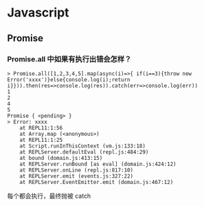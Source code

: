 # Javascript

## Promise

### Promise.all 中如果有执行出错会怎样？ <!-- {docsify-ignore} -->

    > Promise.all([1,2,3,4,5].map(async(i)=>{ if(i==3){throw new Error('xxxx')}else{console.log(i);return i}})).then(res=>console.log(res)).catch(err=>console.log(err))
    1
    2
    4
    5
    Promise { <pending> }
    > Error: xxxx
        at REPL11:1:56
        at Array.map (<anonymous>)
        at REPL11:1:25
        at Script.runInThisContext (vm.js:133:18)
        at REPLServer.defaultEval (repl.js:484:29)
        at bound (domain.js:413:15)
        at REPLServer.runBound [as eval] (domain.js:424:12)
        at REPLServer.onLine (repl.js:817:10)
        at REPLServer.emit (events.js:327:22)
        at REPLServer.EventEmitter.emit (domain.js:467:12)

每个都会执行，最终抛被 catch